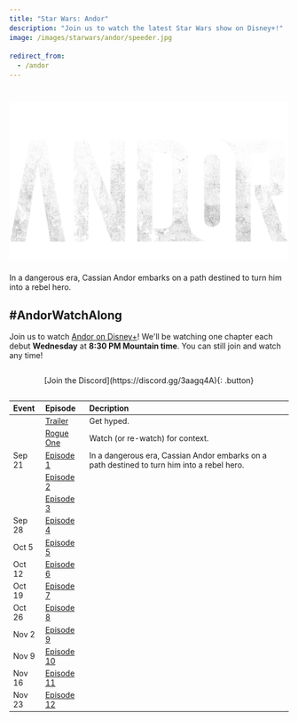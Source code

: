```yaml
---
title: "Star Wars: Andor"
description: "Join us to watch the latest Star Wars show on Disney+!"
image: /images/starwars/andor/speeder.jpg

redirect_from:
  - /andor
---
```


# ![Star Wars: Andor](/images/starwars/andor/logo.png)

In a dangerous era, Cassian Andor embarks on a path destined to turn him into a rebel hero.

## #AndorWatchAlong

Join us to watch [Andor on Disney+][s1]! We'll be watching one chapter each debut **Wednesday** at **8:30 PM Mountain time**. You can still join and watch any time!

<div style="margin: 2em auto; text-align: center;" markdown="1">
[Join the Discord](https://discord.gg/3aagq4A){: .button}

<!--small>Or click the dates below for the specific events.</small-->
</div>

Event  | Episode          | Decription
:----  | :------          | :---------
&nbsp; | [Trailer]        | Get hyped.
&nbsp; | [Rogue One]      | Watch (or re-watch) for context.
Sep 21 | [Episode 1][s1]  | In a dangerous era, Cassian Andor embarks on a path destined to turn him into a rebel hero.
&nbsp; | [Episode 2][s1]  |
&nbsp; | [Episode 3][s1]  |
Sep 28 | [Episode 4][s1]  |
Oct 5  | [Episode 5][s1]  |
Oct 12 | [Episode 6][s1]  |
Oct 19 | [Episode 7][s1]  |
Oct 26 | [Episode 8][s1]  |
Nov 2  | [Episode 9][s1]  |
Nov 9  | [Episode 10][s1] |
Nov 16 | [Episode 11][s1] |
Nov 23 | [Episode 12][s1] |

[trailer]: https://www.youtube.com/watch?v=cKOegEuCcfw
[rogue one]: https://www.disneyplus.com/movies/rogue-one-a-star-wars-story/14CV6eSbygOA
[s1]: https://www.disneyplus.com/series/andor/3xsQKWG00GL5
